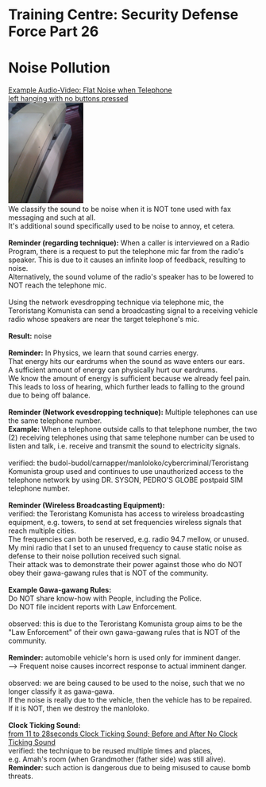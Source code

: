 # Training Centre: Security Defense Force Part 26
# Noise Pollution

[Example Audio-Video: Flat Noise when Telephone<br/>
left hanging with no buttons pressed](https://github.com/usbong/documentation/blob/master/Usbong/company/HR/Usbong%20Education%20Training%20Courses/Training%20Centre:%20Security%20Defense%20Force/res/flatNoiseFromSelectTelephonesWhenLeftHangingWithNoButtonsPressed20211202T1514.mp4)
<br/>
[<img src="https://github.com/usbong/documentation/blob/master/Usbong/company/HR/Usbong%20Education%20Training%20Courses/Training%20Centre:%20Security%20Defense%20Force/res/flatNoiseFromSelectTelephonesWhenLeftHangingWithNoButtonsPressed20211202T1521.jpg" width="30%">](https://github.com/usbong/documentation/blob/master/Usbong/company/HR/Usbong%20Education%20Training%20Courses/Training%20Centre:%20Security%20Defense%20Force/res/flatNoiseFromSelectTelephonesWhenLeftHangingWithNoButtonsPressed20211202T1514.mp4)
<br/>
We classify the sound to be noise when it is NOT tone used with fax messaging and such at all.<br/>
It's additional sound specifically used to be noise to annoy, et cetera.<br/>
<br/>
<b>Reminder (regarding technique):</b> When a caller is interviewed on a Radio Program, there is a request to put the telephone mic far from the radio's speaker. This is due to it causes an infinite loop of feedback, resulting to noise.<br/>
Alternatively, the sound volume of the radio's speaker has to be lowered to NOT reach the telephone mic.<br/>
<br/>
Using the network evesdropping technique via telephone mic, the Teroristang Komunista can send a broadcasting signal to a receiving vehicle radio whose speakers are near the target telephone's mic.<br/>
<br/>
<b>Result:</b> noise<br/>
<br/>
<b>Reminder:</b> In Physics, we learn that sound carries energy.<br/>
That energy hits our eardrums when the sound as wave enters our ears.<br/>
A sufficient amount of energy can physically hurt our eardrums.<br/>
We know the amount of energy is sufficient because we already feel pain.<br/>
This leads to loss of hearing, which further leads to falling to the ground
due to being off balance.<br/>
<br/>
<b>Reminder (Network evesdropping technique):</b> Multiple telephones can use the same telephone number.<br/>
<b>Example:</b> When a telephone outside calls to that telephone number, the two (2) receiving telephones using that same telephone number can be used to listen and talk, i.e. receive and transmit the sound to electricity signals.<br/>
<br/>
verified: the budol-budol/carnapper/manloloko/cybercriminal/Teroristang Komunista group used and continues to use unauthorized access to the telephone network by using DR. SYSON, PEDRO'S GLOBE postpaid SIM telephone number.<br/>
<br/>
<b>Reminder (Wireless Broadcasting Equipment):</b><br/>
verified: the Teroristang Komunista has access to wireless broadcasting equipment, e.g. towers, to send at set frequencies wireless signals that reach multiple cities.<br/>
The frequencies can both be reserved, e.g. radio 94.7 mellow, or unused.<br/>
My mini radio that I set to an unused frequency to cause static noise as defense to their noise pollution received such signal.<br/>
Their attack was to demonstrate their power against those who do NOT obey their gawa-gawang rules that is NOT of the community.<br/>
<br/>
<b>Example Gawa-gawang Rules:</b><br/> 
Do NOT share know-how with People, including the Police.<br/>
Do NOT file incident reports with Law Enforcement.<br/>
<br/>
observed: this is due to the Teroristang Komunista group aims to be the "Law Enforcement" of their own gawa-gawang rules that is NOT of the community.<br/>
<br/>
<b>Reminder:</b> automobile vehicle's horn is used only for imminent danger.<br/>
--> Frequent noise causes incorrect response to actual imminent danger.<br/>
<br/>
observed: we are being caused to be used to the noise, such that we no longer classify it as gawa-gawa.<br/>
If the noise is really due to the vehicle, then the vehicle has to be repaired.<br/>
If it is NOT, then we destroy the manloloko.<br/>
<br/>
<b>Clock Ticking Sound:</b><br/>
[from 11 to 28seconds Clock Ticking Sound; Before and After No Clock Ticking Sound](https://github.com/usbong/documentation/blob/master/Usbong/company/HR/Usbong%20Education%20Training%20Courses/Training%20Centre:%20Security%20Defense%20Force/res/setVolumeMaxAt11To28SecsClockTickingBeforeAndAfterNoClockTickingSound20211129T2259.m4a)
<br/>
verified: the technique to be reused multiple times and places,<br/> 
e.g. Amah's room (when Grandmother (father side) was still alive).<br/>
<b>Reminder:</b> such action is dangerous due to being misused to cause bomb threats.
  

